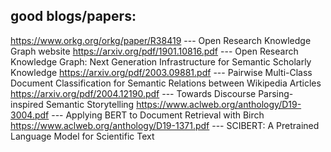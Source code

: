 ## good blogs/papers:
  https://www.orkg.org/orkg/paper/R38419 --- Open Research Knowledge Graph website
  https://arxiv.org/pdf/1901.10816.pdf --- Open Research Knowledge Graph: Next Generation Infrastructure for Semantic Scholarly Knowledge
  https://arxiv.org/pdf/2003.09881.pdf --- Pairwise Multi-Class Document Classification for Semantic Relations between Wikipedia Articles
  https://arxiv.org/pdf/2004.12190.pdf --- Towards Discourse Parsing-inspired Semantic Storytelling
  https://www.aclweb.org/anthology/D19-3004.pdf --- Applying BERT to Document Retrieval with Birch
  https://www.aclweb.org/anthology/D19-1371.pdf --- SCIBERT: A Pretrained Language Model for Scientific Text
  
  
